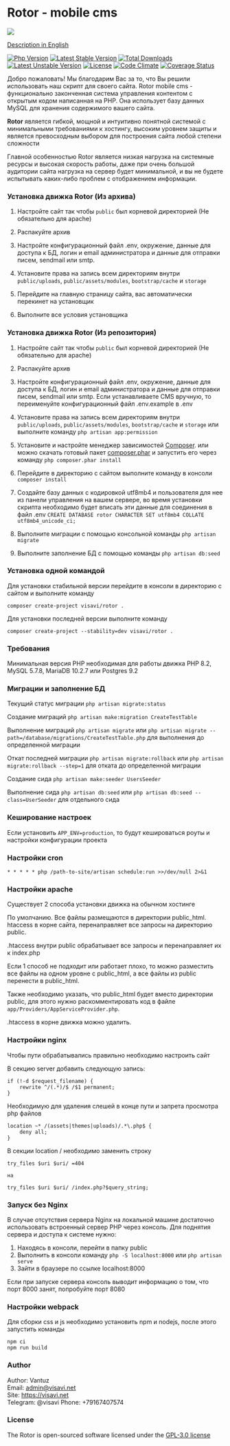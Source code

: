 Rotor - mobile cms
=========

![](/public/assets/img/images/logo.png) 

[Description in English](https://github.com/visavi/rotor/blob/master/readme.md)

[![Php Version](https://img.shields.io/packagist/php-v/visavi/rotor)](https://php.net)
[![Latest Stable Version](https://poser.pugx.org/visavi/rotor/v/stable)](https://packagist.org/packages/visavi/rotor)
[![Total Downloads](https://poser.pugx.org/visavi/rotor/downloads)](https://packagist.org/packages/visavi/rotor)
[![Latest Unstable Version](https://poser.pugx.org/visavi/rotor/v/unstable)](https://packagist.org/packages/visavi/rotor)
[![License](https://poser.pugx.org/visavi/rotor/license)](https://packagist.org/packages/visavi/rotor)
[![Code Climate](https://codeclimate.com/github/visavi/rotor/badges/gpa.svg)](https://codeclimate.com/github/visavi/rotor)
[![Coverage Status](https://coveralls.io/repos/github/visavi/rotor/badge.svg?branch=master)](https://coveralls.io/github/visavi/rotor?branch=master)

Добро пожаловать!
Мы благодарим Вас за то, что Вы решили использовать наш скрипт для своего сайта. Rotor mobile cms - функционально законченная система управления контентом с открытым кодом написанная на PHP. Она использует базу данных MySQL для хранения содержимого вашего сайта.

**Rotor** является гибкой, мощной и интуитивно понятной системой с минимальными требованиями к хостингу, высоким уровнем защиты и является превосходным выбором для построения сайта любой степени сложности

Главной особенностью Rotor является низкая нагрузка на системные ресурсы и высокая скорость работы, даже при очень большой аудитории сайта нагрузка на сервер будет минимальной, и вы не будете испытывать каких-либо проблем с отображением информации.

### Установка движка Rotor (Из архива)

1. Настройте сайт так чтобы `public` был корневой директорией (Не обязательно для apache)

2. Распакуйте архив

3. Настройте конфигурационный файл .env, окружение, данные для доступа к БД, логин и email администратора и данные для отправки писем, sendmail или smtp.
    
4. Установите права на запись всем директориям внутри `public/uploads`, `public/assets/modules`, `bootstrap/cache` и `storage`
   
5. Перейдите на главную страницу сайта, вас автоматически перекинет на установщик

6. Выполните все условия установщика

###  Установка движка Rotor (Из репозитория)

1. Настройте сайт так чтобы `public` был корневой директорией (Не обязательно для apache)

2. Распакуйте архив
   
3. Настройте конфигурационный файл .env, окружение, данные для доступа к БД, логин и email администратора и данные для отправки писем, sendmail или smtp. Если устанавливаете CMS вручную, то переименуйте конфигурационный файл .env.example в .env

4. Установите права на запись всем директориям внутри `public/uploads`, `public/assets/modules`, `bootstrap/cache` и `storage` или выполните команду `php artisan app:permission`
   
5. Установите и настройте менеджер зависимостей [Composer](https://getcomposer.org).
   или можно скачать готовый пакет 
    [composer.phar](https://getcomposer.org/composer.phar)
    и запустить его через команду
   `php composer.phar install`

6. Перейдите в директорию с сайтом выполните команду в консоли `composer install`

7. Создайте базу данных с кодировкой utf8mb4 и пользователя для нее из панели управления на вашем сервере, во время установки скрипта необходимо будет вписать эти данные для соединения в файл .env
`CREATE DATABASE rotor CHARACTER SET utf8mb4 COLLATE utf8mb4_unicode_ci;`  
   
8. Выполните миграции с помощью консольной команды `php artisan migrate`

9. Выполните заполнение БД с помощью команды `php artisan db:seed`

### Установка одной командой
Для установки стабильной версии перейдите в консоли в директорию с сайтом и выполните команду 
```
composer create-project visavi/rotor .
```

Для установки последней версии выполните команду
```
composer create-project --stability=dev visavi/rotor .
```

### Требования

Минимальная версия PHP необходимая для работы движка PHP 8.2, MySQL 5.7.8, MariaDB 10.2.7 или Postgres 9.2 

### Миграции и заполнение БД

Текущий статус миграции `php artisan migrate:status`

Создание миграций `php artisan make:migration CreateTestTable`

Выполнение миграций `php artisan migrate` или `php artisan migrate --path=/database/migrations/CreateTestTable.php` для выполнения до определенной миграции

Откат последней миграции `php artisan migrate:rollback` или `php artisan migrate:rollback --step=1` для отката до определенной миграции

Создание сида `php artisan make:seeder UsersSeeder`

Выполнение сида `php artisan db:seed` или `php artisan db:seed --class=UserSeeder` для отдельного сида

### Кеширование настроек

Если установить `APP_ENV=production`, то будут кешироваться роуты и настройки конфигурации проекта

### Настройки cron

```
* * * * * php /path-to-site/artisan schedule:run >>/dev/null 2>&1
```

### Настройки apache

Существует 2 способа установки движка на обычном хостинге

По умолчанию. Все файлы размещаются в директории public_html. htaccess в корне сайта, перенаправляет все запросы на директорию public. 

.htaccess внутри public обрабатывает все запросы и перенаправляет их к index.php

Если 1 способ не подходит или работает плохо, то можно разместить все файлы на одном уровне с public_html, а все файлы из public перенести в public_html. 

Также необходимо указать, что public_html будет вместо директории public, для этого нужно раскомментировать код в файле `app/Providers/AppServiceProvider.php`. 

.htaccess в корне движка можно удалить.


### Настройки nginx

Чтобы пути обрабатывались правильно необходимо настроить сайт

В секцию server добавить следующую запись: 

```
if (!-d $request_filename) {
    rewrite ^/(.*)/$ /$1 permanent;
}

```
Необходимую для удаления слешей в конце пути и запрета просмотра php файлов

```
location ~* /(assets|themes|uploads)/.*\.php$ {
    deny all;
}
```
В секции location / необходимо заменить строку

```
try_files $uri $uri/ =404

на

try_files $uri $uri/ /index.php?$query_string;
```

### Запуск без Nginx

В случае отсутствия сервера Nginx на локальной машине достаточно использовать встроенный сервер PHP через консоль. Для поднятия сервера и доступа к системе нужно:

1. Находясь в консоли, перейти в папку public
2. Выполнить в консоли команду `php -S localhost:8000` или `php artisan serve`
3. Зайти в браузере по ссылке localhost:8000

Если при запуске сервера консоль выводит информацию о том, что порт 8000 занят, попробуйте порт 8080

### Настройки webpack

Для сборки css и js необходимо установить npm и nodejs, после этого запустить команды
```
npm ci
npm run build
```

### Author
Author: Vantuz  
Email: admin@visavi.net  
Site: https://visavi.net  
Telegram: @visavi
Phone: +79167407574  

### License

The Rotor is open-sourced software licensed under the [GPL-3.0 license](http://opensource.org/licenses/GPL-3.0)
